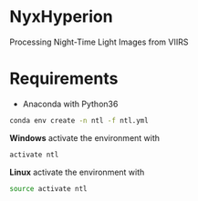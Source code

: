 # NyxHyperion
Processing Night-Time Light Images from VIIRS

# Requirements
* Anaconda with Python36
```bash
conda env create -n ntl -f ntl.yml
```
__Windows__ activate the environment with
```bash
activate ntl
```
__Linux__ activate the environment with
```bash
source activate ntl
```
